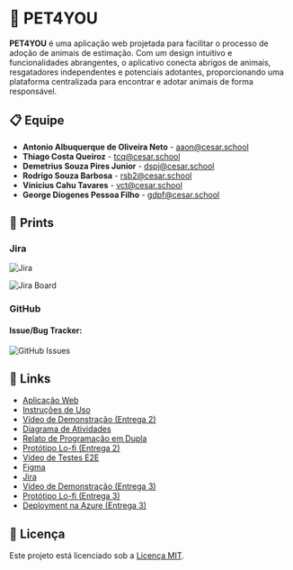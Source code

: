 # 🐾 PET4YOU

**PET4YOU** é uma aplicação web projetada para facilitar o processo de adoção de animais de estimação. Com um design intuitivo e funcionalidades abrangentes, o aplicativo conecta abrigos de animais, resgatadores independentes e potenciais adotantes, proporcionando uma plataforma centralizada para encontrar e adotar animais de forma responsável.

## 📋 Equipe

- **Antonio Albuquerque de Oliveira Neto** - [aaon@cesar.school](mailto:aaon@cesar.school)
- **Thiago Costa Queiroz** - [tcq@cesar.school](mailto:tcq@cesar.school)
- **Demetrius Souza Pires Junior** - [dspj@cesar.school](mailto:dspj@cesar.school)
- **Rodrigo Souza Barbosa** - [rsb2@cesar.school](mailto:rsb2@cesar.school)
- **Vinicius Cahu Tavares** - [vct@cesar.school](mailto:vct@cesar.school)
- **George Diogenes Pessoa Filho** - [gdpf@cesar.school](mailto:gdpf@cesar.school)

## 📸 Prints

### Jira
![Jira](https://github.com/antonioz2022/ProjetoPET4YOU/assets/114232542/a56e95e9-7435-4ce4-9496-3418d731bc4b)

![Jira Board](https://github.com/antonioz2022/ProjetoPET4YOU/assets/114232542/2898eeff-8645-47b6-856b-98d395e52e2b)

### GitHub

#### Issue/Bug Tracker:
![GitHub Issues](https://github.com/antonioz2022/ProjetoPET4YOU/assets/114232542/731c11b2-3d5e-49b6-94d9-f0588fe0f742)

## 🔗 Links

- [Aplicação Web](https://pet4you.azurewebsites.net/)
- [Instruções de Uso](https://docs.google.com/document/d/1ybGNQyFeuDRKDxlOfUbdjYDhnYqXxlAIQ2FQG86XLTk/edit?usp=sharing)
- [Vídeo de Demonstração (Entrega 2)](https://drive.google.com/file/d/1PR5_CsYrUPOs4ukKe2cEopajiwqqb-uJ/view?usp=sharing)
- [Diagrama de Atividades](https://github.com/antonioz2022/ProjetoPET4YOU/files/15225865/diagrama_de_atividades_3a_entrega.pdf)
- [Relato de Programação em Dupla](https://docs.google.com/document/d/1KHpFzLb8t2601TdZfsfJMH6GydaTPVuZl1ep9edle9E/edit?usp=sharing)
- [Protótipo Lo-fi (Entrega 2)](https://drive.google.com/drive/u/1/folders/1WEpMOpL3696-ZcH1n73YvEpLO-fvMPJ7)
- [Vídeo de Testes E2E](https://drive.google.com/file/d/1oT_G7wpCm5boc7kReiQZREWzYVCipxGK/view?usp=sharing)
- [Figma](https://www.figma.com/file/6fQ0l0kcamxhkVwwXCmDXM/PROT%C3%92TIPO?type=design&node-id=0-1&mode=design&t=RlXBIyNH6rh93kpj-0)
- [Jira](https://cesar-vct.atlassian.net/jira/software/projects/FD/boards/4)
- [Vídeo de Demonstração (Entrega 3)](https://drive.google.com/file/d/13H8vYiELsR7vVFkyCrwYYz2pcRVKrZDn/view?usp=sharing)
- [Protótipo Lo-fi (Entrega 3)](https://drive.google.com/file/d/11NCHewJHb13nGSothLuZdSU_Ue_vnBxS/view?usp=sharing)
- [Deployment na Azure (Entrega 3)](https://drive.google.com/file/d/1znLucGQgH1tnXBcHvClpihP1S1Pc-vti/view?usp=sharing)

## 📜 Licença

Este projeto está licenciado sob a [Licença MIT](LICENSE).
